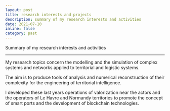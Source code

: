 ```yaml
---
layout: post
title: research interests and projects
description: summary of my research interests and activities
date: 2021-07-10
inline: false
category: past
---
```


Summary of my research interests and activities

***
My research topics concern the modelling and the simulation of complex systems and networks applied to territorial and logistic systems.

The aim is to produce tools of analysis and numerical reconstruction of their complexity for the engineering of territorial intelligence. 

I developed these last years operations of valorization near the actors and the operators of Le Havre and Normandy territories to promote the concept of smart ports and the development of blockchain technologies.
